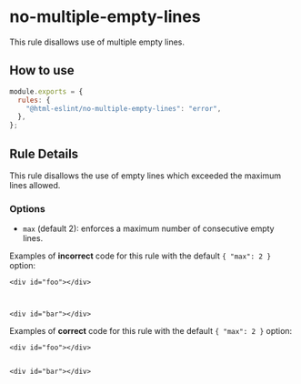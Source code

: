 # no-multiple-empty-lines

This rule disallows use of multiple empty lines.

## How to use

```js,.eslintrc.js
module.exports = {
  rules: {
    "@html-eslint/no-multiple-empty-lines": "error",
  },
};
```

## Rule Details

This rule disallows the use of empty lines which exceeded the maximum lines allowed.

### Options

- `max` (default 2): enforces a maximum number of consecutive empty lines.

Examples of **incorrect** code for this rule with the default `{ "max": 2 }` option:

<!-- prettier-ignore -->
```html,incorrect
<div id="foo"></div>



<div id="bar"></div>
```

Examples of **correct** code for this rule with the default `{ "max": 2 }` option:

<!-- prettier-ignore -->
```html,correct
<div id="foo"></div>


<div id="bar"></div>
```
